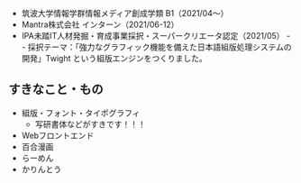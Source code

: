 - 筑波大学情報学群情報メディア創成学類 B1（2021/04〜）
- Mantra株式会社 インターン（2021/06-12）
- IPA未踏IT人材発掘・育成事業採択・スーパークリエータ認定（2021/05）
-- 採択テーマ：｢強力なグラフィック機能を備えた日本語組版処理システムの開発」Twight という組版エンジンをつくりました。

## すきなこと・もの
- 組版・フォント・タイポグラフィ
  - 写研書体などがすきです！！！
- Webフロントエンド
- 百合漫画
- らーめん
- かりんとう